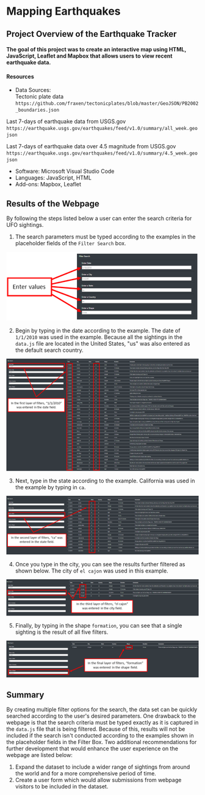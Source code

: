 # Mapping Earthquakes

## Project Overview of the Earthquake Tracker
#### The goal of this project was to create an interactive map using HTML, JavaScript, Leaflet and Mapbox that allows users to view recent earthquake data.

#### Resources
- Data Sources:  
Tectonic plate data 
`https://github.com/fraxen/tectonicplates/blob/master/GeoJSON/PB2002_boundaries.json`

Last 7-days of earthquake data from USGS.gov 
`https://earthquake.usgs.gov/earthquakes/feed/v1.0/summary/all_week.geojson`

Last 7-days of earthquake data over 4.5 magnitude from USGS.gov 
`https://earthquake.usgs.gov/earthquakes/feed/v1.0/summary/4.5_week.geojson`

- Software:  Microsoft Visual Studio Code
- Languages:  JavaScript, HTML
- Add-ons:  Mapbox, Leaflet

## Results of the Webpage
By following the steps listed below a user can enter the search criteria for UFO sightings.  

1.  The search parameters must be typed according to the examples in the placeholder fields of the `Filter Search` box.

![Slide_1.PNG](https://github.com/frostbrosracing/UFOs/blob/main/README.md_images/Slide1.PNG)

2.  Begin by typing in the date according to the example.  The date of `1/1/2010` was used in the example.  Because all the sightings in the `data.js` file are located in the United States, "us" was also entered as the default search country.

![Slide_2.PNG](https://github.com/frostbrosracing/UFOs/blob/main/README.md_images/Slide2.PNG)

3.  Next, type in the state according to the example.  California was used in the example by typing in `ca`.

![Slide_3.PNG](https://github.com/frostbrosracing/UFOs/blob/main/README.md_images/Slide3.PNG)

4.  Once you type in the city, you can see the results further filtered as shown below.  The city of `el cajon` was used in this example.

![Slide_4.PNG](https://github.com/frostbrosracing/UFOs/blob/main/README.md_images/Slide4.PNG)

5.  Finally, by typing in the shape `formation`, you can see that a single sighting is the result of all five filters.

![Slide_5.PNG](https://github.com/frostbrosracing/UFOs/blob/main/README.md_images/Slide5.PNG)

## Summary
By creating multiple filter options for the search, the data set can be quickly searched according to the user's desired parameters.  One drawback to the webpage is that the search criteria must be typed exactly as it is captured in the `data.js` file that is being filtered.  Because of this, results will not be included if the search isn't conducted according to the examples shown in the placeholder fields in the Filter Box. Two additional recommendations for further development that would enhance the user experience on the webpage are listed below:

1.  Expand the dataset to include a wider range of sightings from around the world and for a more comprehensive period of time.
2.  Create a user form which would allow submissions from webpage visitors to be included in the dataset.
